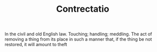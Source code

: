 ---
title: Contrectatio
letter: C
permalink: "/definitions/bld-contrectatio.html"
body: In the civil and old English law. Touching; handling; meddling. The act of removing
  a thing from its place in such a manner that, if the thing be not restored, it will
  amount to theft
published_at: '2018-07-07'
source: Black's Law Dictionary 2nd Ed (1910)
layout: post
---
